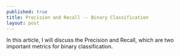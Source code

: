 ```yaml
---
published: true
title: Precision and Recall -- Binary Classification
layout: post
---
```

In this article, I will discuss the Precision and Recall, which are two important metrics for binary classification. 